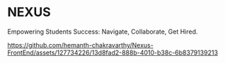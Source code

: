 # NEXUS
Empowering Students Success: Navigate, Collaborate, Get Hired.

https://github.com/hemanth-chakravarthy/Nexus-FrontEnd/assets/127734226/13d8fad2-888b-4010-b38c-6b8379139213

